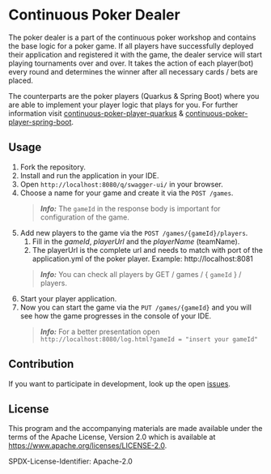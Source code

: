 # Continuous Poker Dealer

The poker dealer is a part of the continuous poker workshop and contains the base logic for a poker game.
If all players have successfully deployed their application and registered it with the game,
the dealer service will start playing tournaments over and over.
It takes the action of each player(bot) every round and determines the winner after all necessary cards / bets are placed.

The counterparts are the poker players (Quarkus & Spring Boot)
where you are able to implement your player logic that plays for you.
For further information visit
[continuous-poker-player-quarkus](https://github.com/continuous-poker/player-quarkus) &
[continuous-poker-player-spring-boot](https://github.com/continuous-poker/player-spring-boot).

## Usage

1. Fork the repository.
2. Install and run the application in your IDE.
3. Open `http://localhost:8080/q/swagger-ui/` in your browser.
4. Choose a name for your game and create it via the `POST /games`.
   > **_Info:_** The `gameId` in the response body is important for configuration of the game.
5. Add new players to the game via the `POST /games/{gameId}/players`. 
   1. Fill in the *gameId*, *playerUrl* and the *playerName* (teamName).
   2. The playerUrl is the complete url and needs to match with port of the application.yml of the poker player. Example: http://localhost:8081
   > **_Info:_** You can check all players by GET / games / { `gameId` } / players.
6. Start your player application.
7. Now you can start the game via the `PUT /games/{gameId}` and you will see how the game progresses in the console of your IDE. 
   > **_Info:_** For a better presentation open `http://localhost:8080/log.html?gameId = "insert your gameId"`

## Contribution

If you want to participate in development, look up the open [issues](https://github.com/continuous-poker/dealer/issues).
				
## License

This program and the accompanying materials are made available under the terms
of the Apache License, Version 2.0 which is available at
https://www.apache.org/licenses/LICENSE-2.0.

SPDX-License-Identifier: Apache-2.0